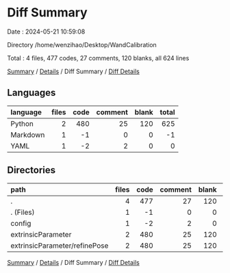 # Diff Summary

Date : 2024-05-21 10:59:08

Directory /home/wenzihao/Desktop/WandCalibration

Total : 4 files,  477 codes, 27 comments, 120 blanks, all 624 lines

[Summary](results.md) / [Details](details.md) / Diff Summary / [Diff Details](diff-details.md)

## Languages
| language | files | code | comment | blank | total |
| :--- | ---: | ---: | ---: | ---: | ---: |
| Python | 2 | 480 | 25 | 120 | 625 |
| Markdown | 1 | -1 | 0 | 0 | -1 |
| YAML | 1 | -2 | 2 | 0 | 0 |

## Directories
| path | files | code | comment | blank | total |
| :--- | ---: | ---: | ---: | ---: | ---: |
| . | 4 | 477 | 27 | 120 | 624 |
| . (Files) | 1 | -1 | 0 | 0 | -1 |
| config | 1 | -2 | 2 | 0 | 0 |
| extrinsicParameter | 2 | 480 | 25 | 120 | 625 |
| extrinsicParameter/refinePose | 2 | 480 | 25 | 120 | 625 |

[Summary](results.md) / [Details](details.md) / Diff Summary / [Diff Details](diff-details.md)